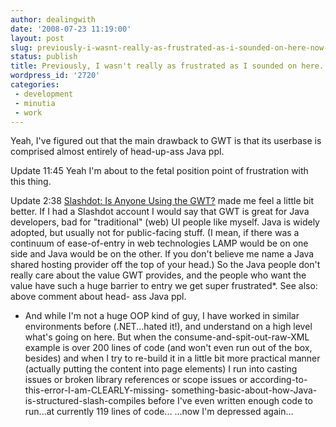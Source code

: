 ```yaml
---
author: dealingwith
date: '2008-07-23 11:19:00'
layout: post
slug: previously-i-wasnt-really-as-frustrated-as-i-sounded-on-here-now-i-am
status: publish
title: Previously, I wasn't really as frustrated as I sounded on here. Now I am.
wordpress_id: '2720'
categories:
 - development
 - minutia
 - work
---
```


Yeah, I've figured out that the main drawback to GWT is that its userbase is
comprised almost entirely of head-up-ass Java ppl.

Update 11:45 Yeah I'm about to the fetal position point of frustration with
this thing.

Update 2:38 [Slashdot: Is Anyone Using the GWT?][1] made me feel a little bit
better. If I had a Slashdot account I would say that GWT is great for Java
developers, bad for "traditional" (web) UI people like myself. Java is widely
adopted, but usually not for public-facing stuff. (I mean, if there was a
continuum of ease-of-entry in web technologies LAMP would be on one side and
Java would be on the other. If you don't believe me name a Java shared hosting
provider off the top of your head.) So the Java people don't really care about
the value GWT provides, and the people who want the value have such a huge
barrier to entry we get super frustrated*. See also: above comment about head-
ass Java ppl.

* And while I'm not a huge OOP kind of guy, I have worked in similar
environments before (.NET...hated it!), and understand on a high level what's
going on here. But when the consume-and-spit-out-raw-XML example is over 200
lines of code (and won't even run out of the box, besides) and when I try to
re-build it in a little bit more practical manner (actually putting the
content into page elements) I run into casting issues or broken library
references or scope issues or according-to-this-error-I-am-CLEARLY-missing-
something-basic-about-how-Java-is-structured-slash-compiles before I've even
written enough code to run...at currently 119 lines of code... ...now I'm
depressed again...

   [1]: http://tech.slashdot.org/article.pl?sid=08/07/23/0017212&from=rss

